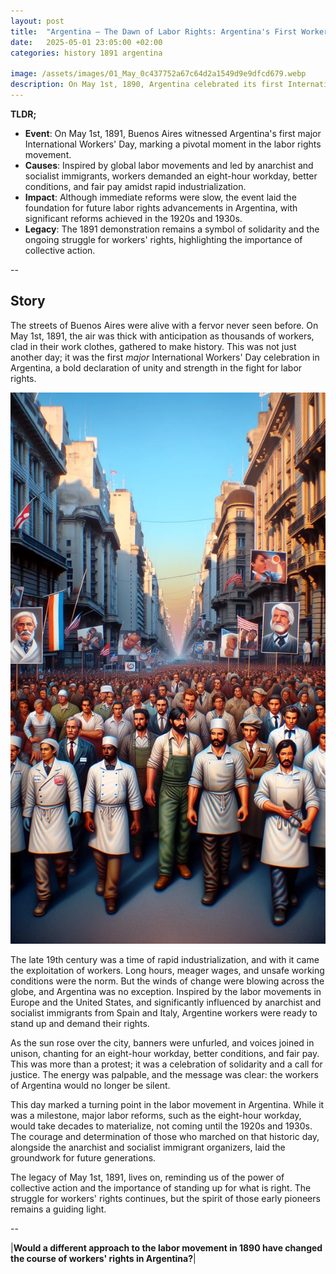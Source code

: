 ```yaml
---
layout: post
title:  "Argentina – The Dawn of Labor Rights: Argentina's First Workers' Day - 1891"
date:   2025-05-01 23:05:00 +02:00
categories: history 1891 argentina

image: /assets/images/01_May_0c437752a67c64d2a1549d9e9dfcd679.webp
description: On May 1st, 1890, Argentina celebrated its first International Workers' Day, marking a significant moment in the labor movement in the country. This event was part of a global movement to recognize the rights and contributions of workers.
---
```


**TLDR;**
- **Event**: On May 1st, 1891, Buenos Aires witnessed Argentina's first major International Workers' Day, marking a pivotal moment in the labor rights movement.
- **Causes**: Inspired by global labor movements and led by anarchist and socialist immigrants, workers demanded an eight-hour workday, better conditions, and fair pay amidst rapid industrialization.
- **Impact**: Although immediate reforms were slow, the event laid the foundation for future labor rights advancements in Argentina, with significant reforms achieved in the 1920s and 1930s.
- **Legacy**: The 1891 demonstration remains a symbol of solidarity and the ongoing struggle for workers' rights, highlighting the importance of collective action.

--


## Story
The streets of Buenos Aires were alive with a fervor never seen before. On May 1st, 1891, the air was thick with anticipation as thousands of workers, clad in their work clothes, gathered to make history. This was not just another day; it was the first *major* International Workers' Day celebration in Argentina, a bold declaration of unity and strength in the fight for labor rights.

![Image](/assets/images/01_May_0c437752a67c64d2a1549d9e9dfcd679.webp)

The late 19th century was a time of rapid industrialization, and with it came the exploitation of workers. Long hours, meager wages, and unsafe working conditions were the norm. But the winds of change were blowing across the globe, and Argentina was no exception. Inspired by the labor movements in Europe and the United States, and significantly influenced by anarchist and socialist immigrants from Spain and Italy, Argentine workers were ready to stand up and demand their rights.

As the sun rose over the city, banners were unfurled, and voices joined in unison, chanting for an eight-hour workday, better conditions, and fair pay. This was more than a protest; it was a celebration of solidarity and a call for justice. The energy was palpable, and the message was clear: the workers of Argentina would no longer be silent.

This day marked a turning point in the labor movement in Argentina. While it was a milestone, major labor reforms, such as the eight-hour workday, would take decades to materialize, not coming until the 1920s and 1930s. The courage and determination of those who marched on that historic day, alongside the anarchist and socialist immigrant organizers, laid the groundwork for future generations.

The legacy of May 1st, 1891, lives on, reminding us of the power of collective action and the importance of standing up for what is right. The struggle for workers' rights continues, but the spirit of those early pioneers remains a guiding light.


--

|**Would a different approach to the labor movement in 1890 have changed the course of workers' rights in Argentina?**|

